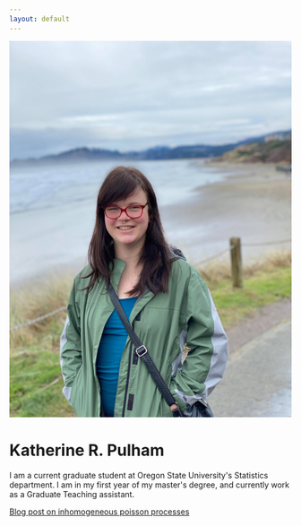 ```yaml
---
layout: default
---
```


![portrait](/assets/newportrait.jpg)

# Katherine R. Pulham

I am a current graduate student at Oregon State University's Statistics department. I am in my first year of my master's degree, and currently work as a Graduate Teaching assistant.

[Blog post on inhomogeneous poisson processes](https://krosepulham.github.io/poisson.html)
